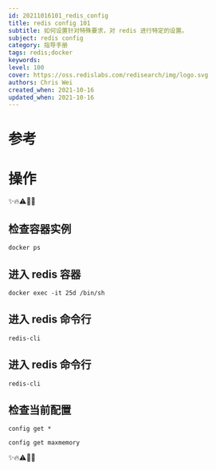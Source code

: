 ```yaml
---
id: 20211016101_redis_config
title: redis config 101
subtitle: 如何设置针对特殊要求，对 redis 进行特定的设置。
subject: redis config
category: 指导手册
tags: redis;docker
keywords: 
level: 100
cover: https://oss.redislabs.com/redisearch/img/logo.svg
authors: Chris Wei
created_when: 2021-10-16
updated_when: 2021-10-16
---
```


# 参考

# 操作

✨🔥⚠️💯💎

## 检查容器实例

```
docker ps
```

## 进入 redis 容器

```
docker exec -it 25d /bin/sh
```

## 进入 redis 命令行

```
redis-cli
```

## 进入 redis 命令行

```
redis-cli
```

## 检查当前配置

```
config get *

config get maxmemory
```

✨🔥⚠️💯💎
